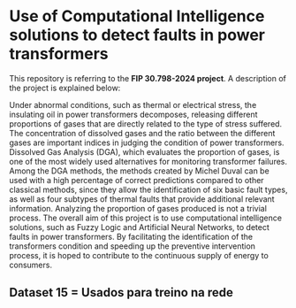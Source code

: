 # Use of Computational Intelligence solutions to detect faults in power transformers

This repository is referring to the **FIP 30.798-2024 project**. A description of the project is explained below:

Under abnormal conditions, such as thermal or electrical stress, the insulating oil in power transformers decomposes, releasing different proportions of gases that are directly related to the type of stress suffered. The concentration of dissolved gases and the ratio between the different gases are important indices in judging the condition of power transformers. Dissolved Gas Analysis (DGA), which evaluates the proportion of gases, is one of the most widely used alternatives for monitoring transformer failures. Among the DGA methods, the methods created by Michel Duval can be used with a high percentage of correct predictions compared to other classical methods, since they allow the identification of six basic fault types, as well as four subtypes of thermal faults that provide additional relevant information. Analyzing the proportion of gases produced is not a trivial process.
The overall aim of this project is to use computational intelligence solutions, such as Fuzzy Logic and Artificial Neural Networks, to detect faults in power transformers. By facilitating the identification of the transformers condition and speeding up the preventive intervention process, it is hoped to contribute to the continuous supply of energy to consumers.

## Dataset 15 = Usados para treino na rede

